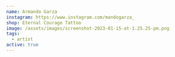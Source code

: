 ```yaml
---
name: Armando Garza
instagram: https://www.instagram.com/mandogarza_
shop: Eternal Courage Tattoo
image: /assets/images/screenshot-2023-01-15-at-1.25.25-pm.png
tags:
  - artist
active: true
---
```

